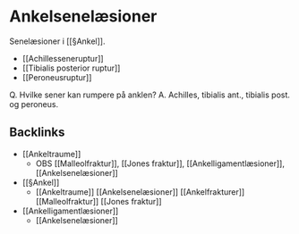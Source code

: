 # Ankelsenelæsioner
Senelæsioner i [[§Ankel]].
* [[Achillesseneruptur]]
* [[Tibialis posterior ruptur]]
* [[Peroneusruptur]]

Q. Hvilke sener kan rumpere på anklen? 
A. Achilles, tibialis ant., tibialis post. og peroneus.

## Backlinks
* [[Ankeltraume]]
	* OBS [[Malleolfraktur]], [[Jones fraktur]], [[Ankelligamentlæsioner]], [[Ankelsenelæsioner]]
* [[§Ankel]]
	* [[Ankeltraume]]
	[[Ankelsenelæsioner]]
	[[Ankelfrakturer]]
		[[Malleolfraktur]]
		[[Jones fraktur]]
* [[Ankelligamentlæsioner]]
	* [[Ankelsenelæsioner]]

<!-- #anki/tag/med/Orto #anki/deck/Medicine -->

<!-- {BearID:89953EC5-4A3D-4A86-9DE9-9AEF3520DD6B-9907-00007D760D889D1E} -->
